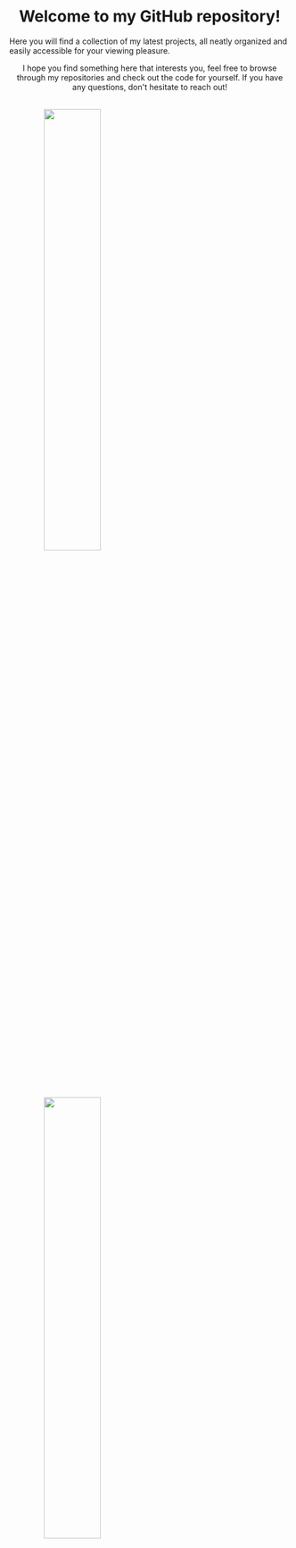 <h1 style="text-align: center;"> Welcome to my GitHub repository!</h1>
<p1 style="text-align: center;">
Here you will find a collection of my latest projects, all neatly organized and easily accessible for your viewing pleasure.

 
 I hope you find something here that interests you, feel free to browse through my repositories and check out the code for yourself. If you have any questions, don't hesitate to reach out!
</p1>

<br/>
    <img width="45%" src="https://github-readme-stats.vercel.app/api?username=Dmarceli&show_icons=true&theme=vue-dark&hide_border=true&count_private=true" />
  </p>
    <img width="45%" src="https://github-readme-stats.vercel.app/api/top-langs/?username=Dmarceli&layout=compact&theme=vue-dark&hide_border=true"/>
  </p>
<br>
